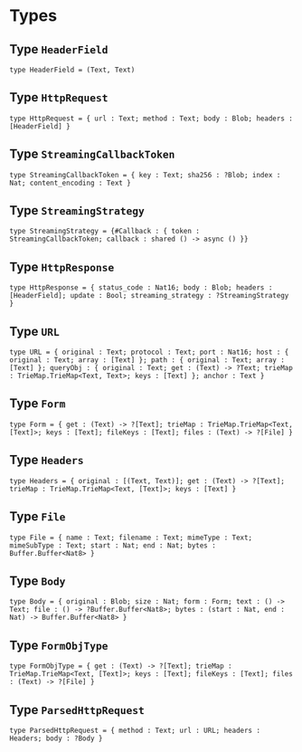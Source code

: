 # Types

## Type `HeaderField`
``` motoko no-repl
type HeaderField = (Text, Text)
```


## Type `HttpRequest`
``` motoko no-repl
type HttpRequest = { url : Text; method : Text; body : Blob; headers : [HeaderField] }
```


## Type `StreamingCallbackToken`
``` motoko no-repl
type StreamingCallbackToken = { key : Text; sha256 : ?Blob; index : Nat; content_encoding : Text }
```


## Type `StreamingStrategy`
``` motoko no-repl
type StreamingStrategy = {#Callback : { token : StreamingCallbackToken; callback : shared () -> async () }}
```


## Type `HttpResponse`
``` motoko no-repl
type HttpResponse = { status_code : Nat16; body : Blob; headers : [HeaderField]; update : Bool; streaming_strategy : ?StreamingStrategy }
```


## Type `URL`
``` motoko no-repl
type URL = { original : Text; protocol : Text; port : Nat16; host : { original : Text; array : [Text] }; path : { original : Text; array : [Text] }; queryObj : { original : Text; get : (Text) -> ?Text; trieMap : TrieMap.TrieMap<Text, Text>; keys : [Text] }; anchor : Text }
```


## Type `Form`
``` motoko no-repl
type Form = { get : (Text) -> ?[Text]; trieMap : TrieMap.TrieMap<Text, [Text]>; keys : [Text]; fileKeys : [Text]; files : (Text) -> ?[File] }
```


## Type `Headers`
``` motoko no-repl
type Headers = { original : [(Text, Text)]; get : (Text) -> ?[Text]; trieMap : TrieMap.TrieMap<Text, [Text]>; keys : [Text] }
```


## Type `File`
``` motoko no-repl
type File = { name : Text; filename : Text; mimeType : Text; mimeSubType : Text; start : Nat; end : Nat; bytes : Buffer.Buffer<Nat8> }
```


## Type `Body`
``` motoko no-repl
type Body = { original : Blob; size : Nat; form : Form; text : () -> Text; file : () -> ?Buffer.Buffer<Nat8>; bytes : (start : Nat, end : Nat) -> Buffer.Buffer<Nat8> }
```


## Type `FormObjType`
``` motoko no-repl
type FormObjType = { get : (Text) -> ?[Text]; trieMap : TrieMap.TrieMap<Text, [Text]>; keys : [Text]; fileKeys : [Text]; files : (Text) -> ?[File] }
```


## Type `ParsedHttpRequest`
``` motoko no-repl
type ParsedHttpRequest = { method : Text; url : URL; headers : Headers; body : ?Body }
```

